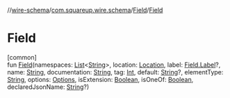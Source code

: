 //[wire-schema](../../../index.md)/[com.squareup.wire.schema](../index.md)/[Field](index.md)/[Field](-field.md)

# Field

[common]\
fun [Field](-field.md)(namespaces: [List](https://kotlinlang.org/api/latest/jvm/stdlib/kotlin.collections/-list/index.html)&lt;[String](https://kotlinlang.org/api/latest/jvm/stdlib/kotlin/-string/index.html)&gt;, location: [Location](../-location/index.md), label: [Field.Label](-label/index.md)?, name: [String](https://kotlinlang.org/api/latest/jvm/stdlib/kotlin/-string/index.html), documentation: [String](https://kotlinlang.org/api/latest/jvm/stdlib/kotlin/-string/index.html), tag: [Int](https://kotlinlang.org/api/latest/jvm/stdlib/kotlin/-int/index.html), default: [String](https://kotlinlang.org/api/latest/jvm/stdlib/kotlin/-string/index.html)?, elementType: [String](https://kotlinlang.org/api/latest/jvm/stdlib/kotlin/-string/index.html), options: [Options](../-options/index.md), isExtension: [Boolean](https://kotlinlang.org/api/latest/jvm/stdlib/kotlin/-boolean/index.html), isOneOf: [Boolean](https://kotlinlang.org/api/latest/jvm/stdlib/kotlin/-boolean/index.html), declaredJsonName: [String](https://kotlinlang.org/api/latest/jvm/stdlib/kotlin/-string/index.html)?)
